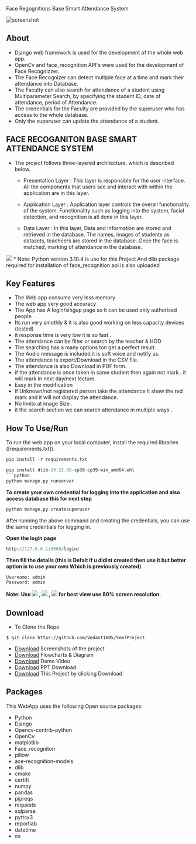

 Face Regognitions Base Smart Attendance System
  <br>

<p align="center">
 
![screenshot](https://github.com/csejay3chauhan/microsodt-engage-22-project/blob/master/small%20demo%20gif.gif)
</p>


## About
* Django web framework is used for the development of the whole web app. 
* OpenCv and face_recognition API's were used for the development of Face Recognizzer. 
* The Face Recognizer can detect multiple face at a time and mark their attendance into Database.
* The Faculty can also search for attendance of a student using Multiparameter Search, by specifying the student ID, date of attendance, period of Attendance.
* The credentials for the Faculty are provided by the superuser who has access to the whole database. 
* Only the superuser can update the attendance of a student.
 
## FACE RECOGANITON BASE SMART ATTENDANCE SYSTEM

* The project follows three-layered architecture, which is described below.
  - Presentation Layer : This layer is responsible for the user interface. All the components that users see and interact with within the application are in this layer.

  - Application Layer : Application layer controls the overall functionality of the system. Functionality such as logging into the system, facial detection, and recognition is all done in this layer.
  - Data Layer :  In this layer, Data and Information are stored and retrieved in the database. The names, images of students as datasets, teacheers are stored in the database. Once the face is matched, marking of attendance in the database. 
 <img src="https://github.com/csejay3chauhan/microsodt-engage-22-project/blob/master/static/images/layers.png" witdh="90% "> 
* Note: Python version 3.10.4 is use for this Project And dlib package required for installation of face_recognition api is also uploaded

## Key Features

- The Web app consume very less memory
- The web app very good accuracy 
- The App has A login/singup page so it can be used only authorised people 
- Its run very smothly & it is also good working on less capacity devices (tested)
- it response time is very low it is so fast .
- The attendance can be filter or search by the teacher & HOD
- The searching has a many options ton get a perfect result.
- The Audio message is included.it is soft voice and notify us.
- The attendance is export/Download in the CSV file.
- The attendance is also Download in PDF form.
- if the attendance is once taken in same student then again not mark . it will mark in next day/next lecture.
- Easy in the modification
- if Unknown/not registered person take the attendance it show the red mark and it will not display the attendance.
- No limits at image Size .
- it the search section we can search attendance in multiple ways .
 

## How To Use/Run

To run the web app on your local computer, install the required libraries ([requirements.txt]).

```python
pip install -r requirements.txt
```
```python
pip install dlib-19.22.99-cp39-cp39-win_amd64.whl
```python
python manage.py runserver
``` 

**To create your own credential for logging into the application and also access database this for next step**
```python
python manage.py createsuperuser
```
After running the above command and creating the credentials, you can use the same credentials for logging in.

**Open the login page**
```python
http://127.0.0.1:8000/login/
```
**Then fill the details (this is Defalt if u didint created then use it but better option is to use your own Which is previously created)**

```python
Username: admin
Password: admin
```



**Note: Use <img src="https://img.shields.io/badge/Microsoft_Edge-0078D7?style=for-the-badge&logo=Microsoft-edge&logoColor=white"> 
, <img src="https://img.shields.io/badge/Firefox_Browser-FF7139?style=for-the-badge&logo=Firefox-Browser&logoColor=white"> , <img src="https://img.shields.io/badge/Google_chrome-4285F4?style=for-the-badge&logo=Google-chrome&logoColor=white">  for best view use 80% screen resolution.**




## Download

- To Clone the Repo
```
$ git clone https://github.com/Vedant1605/Sem7Project
```
- [Download](https://drive.google.com/drive/folders/1npXtn7KT_cWE4gXdbDIrHVz8hqa1Cia-) Screenshots of the project
- [Download](https://drive.google.com/drive/folders/159pOGSotTmN7HTLe4NfDgUQy9I-9p9Bm) Flowcharts & Diagram
- [Download](https://drive.google.com/drive/folders/1IG8ILKySj9dhp2jKQ7lxauh48haLgkco) Demo Video
- [Download](https://drive.google.com/drive/folders/1IG8ILKySj9dhp2jKQ7lxauh48haLgkco) PPT Download
- [Download](https://github.com/csejay3chauhan/microsodt-engage-22-project.git) This Project by clicking Download


## Packages

This WebApp uses the following Open source packages:

- Python
- Django
- Opencv-contrib-python
- OpenCv
- matplotlib
- Face_recogniton
- pillow
- ace-recognition-models
- dlib
- cmake
- certifi
- numpy
- pandas
- pipreqs
- requests
- sqlparse
- pyttsx3
- reportlab
- datetime
- os




